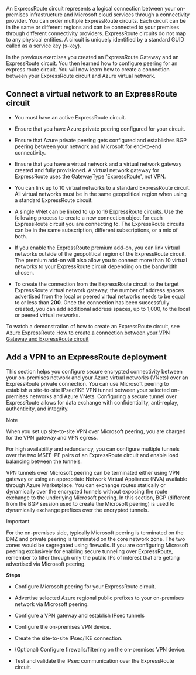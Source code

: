 

An ExpressRoute circuit represents a logical connection between your on-premises infrastructure and Microsoft cloud services through a connectivity provider. You can order multiple ExpressRoute circuits. Each circuit can be in the same or different regions and can be connected to your premises through different connectivity providers. ExpressRoute circuits do not map to any physical entities. A circuit is uniquely identified by a standard GUID called as a service key (s-key). 

In the previous exercises you created an ExpressRoute Gateway and an ExpressRoute circuit. You then learned how to configure peering for an express route circuit. You will now learn how to create a connection between your ExpressRoute circuit and Azure virtual network. 

## Connect a virtual network to an ExpressRoute circuit

- You must have an active ExpressRoute circuit.

- Ensure that you have Azure private peering configured for your circuit. 

- Ensure that Azure private peering gets configured and establishes BGP peering between your network and Microsoft for end-to-end connectivity.

- Ensure that you have a virtual network and a virtual network gateway created and fully provisioned. A virtual network gateway for ExpressRoute uses the GatewayType 'ExpressRoute', not VPN.

- You can link up to 10 virtual networks to a standard ExpressRoute circuit. All virtual networks must be in the same geopolitical region when using a standard ExpressRoute circuit.

- A single VNet can be linked to up to 16 ExpressRoute circuits. Use the following process to create a new connection object for each ExpressRoute circuit you are connecting to. The ExpressRoute circuits can be in the same subscription, different subscriptions, or a mix of both.

- If you enable the ExpressRoute premium add-on, you can link virtual networks outside of the geopolitical region of the ExpressRoute circuit. The premium add-on will also allow you to connect more than 10 virtual networks to your ExpressRoute circuit depending on the bandwidth chosen. 

- To create the connection from the ExpressRoute circuit to the target ExpressRoute virtual network gateway, the number of address spaces advertised from the local or peered virtual networks needs to be equal to or less than **200**. Once the connection has been successfully created, you can add additional address spaces, up to 1,000, to the local or peered virtual networks.

To watch a demonstration of how to create an ExpressRoute circuit, see [Azure ExpressRoute How to create a connection between your VPN Gateway and ExpressRoute circuit](https://channel9.msdn.com/Blogs/Azure/Azure-ExpressRoute-How-to-create-a-connection-between-your-VPN-Gateway-and-ExpressRoute-circuit?term=ExpressRoute&lang-en=true&pageSize=15&skip=15)

 

## Add a VPN to an ExpressRoute deployment

This section helps you configure secure encrypted connectivity between your on-premises network and your Azure virtual networks (VNets) over an ExpressRoute private connection. You can use Microsoft peering to establish a site-to-site IPsec/IKE VPN tunnel between your selected on-premises networks and Azure VNets. Configuring a secure tunnel over ExpressRoute allows for data exchange with confidentiality, anti-replay, authenticity, and integrity.

> [!NOTE]
> When you set up site-to-site VPN over Microsoft peering, you are charged for the VPN gateway and VPN egress. 

For high availability and redundancy, you can configure multiple tunnels over the two MSEE-PE pairs of an ExpressRoute circuit and enable load balancing between the tunnels.

VPN tunnels over Microsoft peering can be terminated either using VPN gateway or using an appropriate Network Virtual Appliance (NVA) available through Azure Marketplace. You can exchange routes statically or dynamically over the encrypted tunnels without exposing the route exchange to the underlying Microsoft peering. In this section, BGP (different from the BGP session used to create the Microsoft peering) is used to dynamically exchange prefixes over the encrypted tunnels.

> [!IMPORTANT] 
> For the on-premises side, typically Microsoft peering is terminated on the DMZ and private peering is terminated on the core network zone. The two zones would be segregated using firewalls. If you are configuring Microsoft peering exclusively for enabling secure tunneling over ExpressRoute, remember to filter through only the public IPs of interest that are getting advertised via Microsoft peering.

**Steps** 

- Configure Microsoft peering for your ExpressRoute circuit.

- Advertise selected Azure regional public prefixes to your on-premises network via Microsoft peering.

- Configure a VPN gateway and establish IPsec tunnels

- Configure the on-premises VPN device.

- Create the site-to-site IPsec/IKE connection.

- (Optional) Configure firewalls/filtering on the on-premises VPN device.

- Test and validate the IPsec communication over the ExpressRoute circuit.